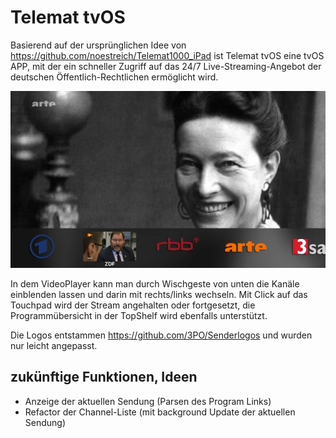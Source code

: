 # Telemat tvOS

Basierend auf der ursprünglichen Idee von https://github.com/noestreich/Telemat1000_iPad ist Telemat tvOS eine tvOS APP, mit der ein schneller Zugriff auf das 24/7 Live-Streaming-Angebot der deutschen Öffentlich-Rechtlichen ermöglicht wird.

![Telemat Screenshot](telemat.jpg)

In dem VideoPlayer kann man durch Wischgeste von unten die Kanäle einblenden lassen und darin mit rechts/links wechseln. Mit Click auf das Touchpad wird der Stream angehalten oder fortgesetzt, die Programmübersicht in der TopShelf wird ebenfalls unterstützt.

Die Logos entstammen https://github.com/3PO/Senderlogos und wurden nur leicht angepasst.

## zukünftige Funktionen, Ideen ##

- Anzeige der aktuellen Sendung (Parsen des Program Links)
- Refactor der Channel-Liste (mit background Update der aktuellen Sendung)
